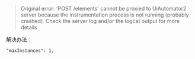 > Original error: 'POST /elements' cannot be proxied to UiAutomator2 server because the instrumentation process is not running (probably crashed). Check the server log and/or the logcat output for more details

解决办法：

`"maxInstances": 1, `